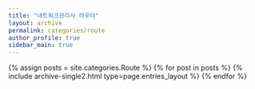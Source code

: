 ```yaml
---
title: "네트워크관리사 라우터"
layout: archive
permalink: categories/route
author_profile: true
sidebar_main: true
---
```



{% assign posts = site.categories.Route %}
{% for post in posts %} {% include archive-single2.html type=page.entries_layout %} {% endfor %}
